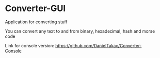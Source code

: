 # Converter-GUI
Application for converting stuff

You can convert any text to and from binary, hexadecimal, hash and morse code

Link for console version: https://github.com/DanielTakac/Converter-Console
